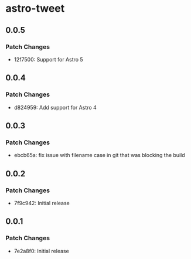 # astro-tweet

## 0.0.5

### Patch Changes

- 12f7500: Support for Astro 5

## 0.0.4

### Patch Changes

- d824959: Add support for Astro 4

## 0.0.3

### Patch Changes

- ebcb65a: fix issue with filename case in git that was blocking the build

## 0.0.2

### Patch Changes

- 7f9c942: Initial release

## 0.0.1

### Patch Changes

- 7e2a8f0: Initial release
